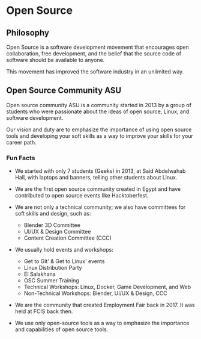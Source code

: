 # Open Source

## Philosophy

Open Source is a software development movement that encourages open collaboration, free development, and the belief that the source code of software should be available to anyone. 

This movement has improved the software industry in an unlimited way.

## Open Source Community ASU

Open source community ASU is a community started in 2013 by a group of students who were passionate about the ideas of open source, Linux, and software development.

Our vision and duty are to emphasize the importance of using open source tools and developing your soft skills as a way to improve your skills for your career path.

### Fun Facts

- We started with only 7 students (Geeks) in 2013, at Said Abdelwahab Hall, with laptops and banners, telling other students about Linux.

- We are the first open source community created in Egypt and have contributed to open source events like Hacktoberfest.

- We are not only a technical community; we also have committees for soft skills and design, such as:
    - Blender 3D Committee
    - UI/UX & Design Committee
    - Content Creation Committee (CCC)

- We usually hold events and workshops:
    - Get to Git' & Get to Linux' events
    - Linux Distribution Party
    - El Salakhana
    - OSC Summer Training
    - Technical Workshops: Linux, Docker, Game Development, and Web
    - Non-Technical Workshops: Blender, UI/UX & Design, CCC

- We are the community that created Employment Fair back in 2017. It was held at FCIS back then.

- We use only open-source tools as a way to emphasize the importance and capabilities of open source tools.
